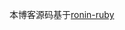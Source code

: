 本博客源码基于[ronin-ruby][1]

[1]: https://github.com/ronin-ruby/ronin-ruby.github.io

[Markdown]: http://en.wikipedia.org/wiki/Markdown

[syntax]: http://daringfireball.net/projects/markdown/basics

[jekyll]: https://github.com/mojombo/jekyll#readme

[rdiscount]: https://github.com/rtomayko/rdiscount#readme
